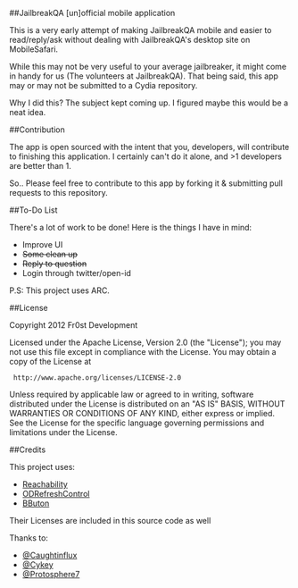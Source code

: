 ##JailbreakQA [un]official mobile application

This is a very early attempt of making JailbreakQA mobile and easier to read/reply/ask without dealing with JailbreakQA's desktop site on MobileSafari.

While this may not be very useful to your average jailbreaker, it might come in handy for us (The volunteers at JailbreakQA). That being said, this app may or may not be submitted to a Cydia repository. 

Why I did this? The subject kept coming up. I figured maybe this would be a neat idea. 

##Contribution

The app is open sourced with the intent that you, developers, will contribute to finishing this application. I certainly can't do it alone, and >1 developers are better than 1. 

So.. Please feel free to contribute to this app by forking it & submitting pull requests to this repository. 

##To-Do List

There's a lot of work to be done! Here is the things I have in mind:

- Improve UI
- <del>Some clean up</del>
- <del>Reply to question</del>
- Login through twitter/open-id

P.S: This project uses ARC.

##License 

Copyright 2012 Fr0st Development

   Licensed under the Apache License, Version 2.0 (the "License");
   you may not use this file except in compliance with the License.
   You may obtain a copy of the License at

     http://www.apache.org/licenses/LICENSE-2.0

   Unless required by applicable law or agreed to in writing, software
   distributed under the License is distributed on an "AS IS" BASIS,
   WITHOUT WARRANTIES OR CONDITIONS OF ANY KIND, either express or implied.
   See the License for the specific language governing permissions and
   limitations under the License. 

##Credits

This project uses: 

- <a href="http://developer.apple.com/library/ios/#samplecode/Reachability/Introduction/Intro.html">Reachability</a>
- <a href="https://github.com/Sephiroth87/ODRefreshControl">ODRefreshControl</a>
- <a href="https://github.com/mattlawer/BButton">BButon</a>

Their Licenses are included in this source code as well

Thanks to:

- <a href="https://github.com/caughtinflux">@Caughtinflux</a>
- <a href="https://github.com/Cykey">@Cykey</a>
- <a href="https://github.com/Protosphere7">@Protosphere7</a>
